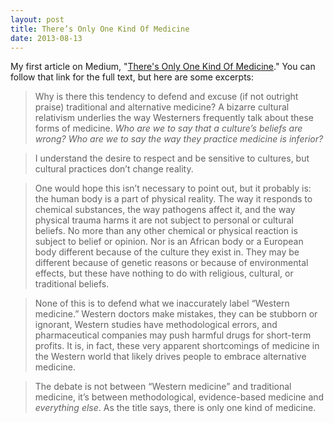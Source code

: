 ```yaml
---
layout: post
title: There’s Only One Kind Of Medicine
date: 2013-08-13
---
```


My first article on Medium, "[There's Only One Kind Of Medicine](https://medium.com/editors-picks/64a37ea9d0ee)." You can follow that link for the full text, but here are some excerpts:

> Why is there this tendency to defend and excuse (if not outright praise) traditional and alternative medicine? A bizarre cultural relativism underlies the way Westerners frequently talk about these forms of medicine. *Who are we to say that a culture’s beliefs are wrong? Who are we to say the way they practice medicine is inferior?*

> I understand the desire to respect and be sensitive to cultures, but cultural practices don’t change reality.

> One would hope this isn’t necessary to point out, but it probably is: the human body is a part of physical reality. The way it responds to chemical substances, the way pathogens affect it, and the way physical trauma harms it are not subject to personal or cultural beliefs. No more than any other chemical or physical reaction is subject to belief or opinion. Nor is an African body or a European body different because of the culture they exist in. They may be different because of genetic reasons or because of environmental effects, but these have nothing to do with religious, cultural, or traditional beliefs.

> None of this is to defend what we inaccurately label “Western medicine.” Western doctors make mistakes, they can be stubborn or ignorant, Western studies have methodological errors, and pharmaceutical companies may push harmful drugs for short-term profits. It is, in fact, these very apparent shortcomings of medicine in the Western world that likely drives people to embrace alternative medicine.

> The debate is not between “Western medicine” and traditional medicine, it’s between methodological, evidence-based medicine and *everything else*. As the title says, there is only one kind of medicine.